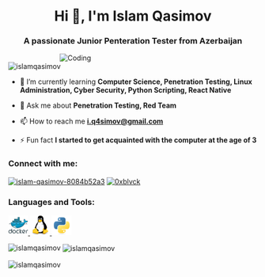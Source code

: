 <h1 align="center">Hi 👋, I'm Islam Qasimov</h1>
<h3 align="center">A passionate Junior Penteration Tester from Azerbaijan</h3>
<img align="right" width="400" alt="Coding" src="https://user-images.githubusercontent.com/10260230/93533501-53aa0d80-f943-11ea-90d1-e6e70eca2e29.gif">


<p align="left"> <img src="https://komarev.com/ghpvc/?username=islamqasimov&label=Profile%20views&color=0e75b6&style=flat" alt="islamqasimov" /> </p>

- 🌱 I’m currently learning **Computer Science, Penetration Testing, Linux Administration, Cyber Security, Python Scripting, React Native**

- 💬 Ask me about **Penetration Testing, Red Team**

- 📫 How to reach me **i.q4simov@gmail.com**

- ⚡ Fun fact **I started to get acquainted with the computer at the age of 3**

<h3 align="left">Connect with me:</h3>
<p align="left">
<a href="https://linkedin.com/in/islam-qasimov" target="blank"><img align="center" src="https://raw.githubusercontent.com/rahuldkjain/github-profile-readme-generator/master/src/images/icons/Social/linked-in-alt.svg" alt="islam-qasimov-8084b52a3" height="30" width="40" /></a>
<a href="https://www.leetcode.com/0xblvck" target="blank"><img align="center" src="https://raw.githubusercontent.com/rahuldkjain/github-profile-readme-generator/master/src/images/icons/Social/leet-code.svg" alt="0xblvck" height="30" width="40" /></a>
</p>

<h3 align="left">Languages and Tools:</h3>
<p align="left"> <a href="https://www.docker.com/" target="_blank" rel="noreferrer"> <img src="https://raw.githubusercontent.com/devicons/devicon/master/icons/docker/docker-original-wordmark.svg" alt="docker" width="40" height="40"/> </a> <a href="https://www.linux.org/" target="_blank" rel="noreferrer"> <img src="https://raw.githubusercontent.com/devicons/devicon/master/icons/linux/linux-original.svg" alt="linux" width="40" height="40"/> </a> <a href="https://www.python.org" target="_blank" rel="noreferrer"> <img src="https://raw.githubusercontent.com/devicons/devicon/master/icons/python/python-original.svg" alt="python" width="40" height="40"/> </a> </p>

<p><img align="left" src="https://github-readme-stats.vercel.app/api/top-langs?username=islamqasimov&show_icons=true&locale=en&layout=compact" alt="islamqasimov" /></p>

<p>&nbsp;<img align="center" src="https://github-readme-stats.vercel.app/api?username=islamqasimov&show_icons=true&locale=en" alt="islamqasimov" /></p>

<p><img align="center" src="https://github-readme-streak-stats.herokuapp.com/?user=islamqasimov&" alt="islamqasimov" /></p>
